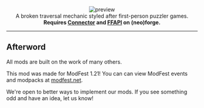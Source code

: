 <!--suppress HtmlDeprecatedTag, XmlDeprecatedElement -->
<center>
<img alt="preview" src=""><br/>
A broken traversal mechanic styled after first-person puzzler games.<br/>
<b>Requires <a href="https://modrinth.com/mod/connector">Connector</a> and <a href="https://modrinth.com/mod/forgified-fabric-api">FFAPI</a> on (neo)forge.<br/></b>
</center>

---

## Afterword

All mods are built on the work of many others.

This mod was made for ModFest 1.21! You can can view ModFest events and modpacks at [modfest.net](https://modfest.net).

We're open to better ways to implement our mods. If you see something odd and have an idea, let us know! 

